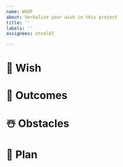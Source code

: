 ```yaml
---
name: WOOP
about: Verbalize your wish in this project
title: ''
labels: ''
assignees: etoal83

---
```


# 🌱 Wish



# 🍎 Outcomes



# ☃️ Obstacles



# 🔬 Plan
